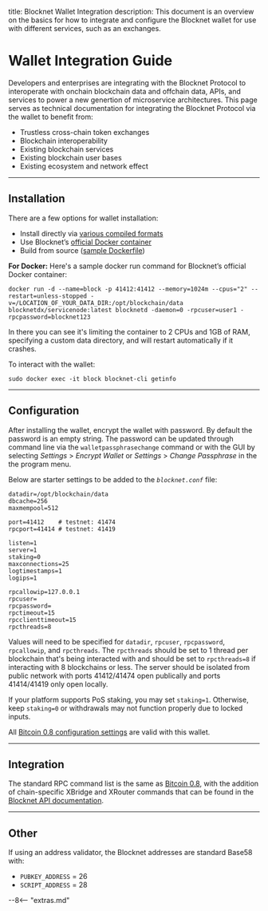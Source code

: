 title: Blocknet Wallet Integration
description: This document is an overview on the basics for how to integrate and configure the Blocknet wallet for use with different services, such as an exchanges.


# Wallet Integration Guide
Developers and enterprises are integrating with the Blocknet Protocol to interoperate with onchain blockchain data and offchain data, APIs, and services to power a new genertion of microservice architectures. This page serves as technical documentation for integrating the Blocknet Protocol via the wallet to benefit from:

* Trustless cross-chain token exchanges
* Blockchain interoperability
* Existing blockchain services
* Existing blockchain user bases
* Existing ecosystem and network effect

---

## Installation
There are a few options for wallet installation:

* Install directly via [various compiled formats](https://github.com/blocknetdx/blocknet/releases/)
* Use Blocknet’s [official Docker container](https://hub.docker.com/r/blocknetdx/servicenode)
* Build from source ([sample Dockerfile](https://github.com/blocknetdx/dockerimages/blob/master/servicenode/Dockerfile)) 

**For Docker:**
Here's a sample docker run command for Blocknet’s official Docker container:

	docker run -d --name=block -p 41412:41412 --memory=1024m --cpus="2" --restart=unless-stopped -v=/LOCATION_OF_YOUR_DATA_DIR:/opt/blockchain/data blocknetdx/servicenode:latest blocknetd -daemon=0 -rpcuser=user1 -rpcpassword=blocknet123
In there you can see it's limiting the container to 2 CPUs and 1GB of RAM, specifying a custom data directory, and will restart automatically if it crashes.

To interact with the wallet:

	sudo docker exec -it block blocknet-cli getinfo

---
 
## Configuration
After installing the wallet, encrypt the wallet with password. By default the password is an empty string. The password can be updated through command line via the `walletpassphrasechange` command or with the GUI by selecting *Settings* > *Encrypt Wallet* or *Settings* > *Change Passphrase* in the the program menu.
 
Below are starter settings to be added to the *`blocknet.conf`* file:

	datadir=/opt/blockchain/data  
	dbcache=256                   
	maxmempool=512                
	                              
	port=41412    # testnet: 41474
	rpcport=41414 # testnet: 41419
	                              
	listen=1                      
	server=1                      
	staking=0                     
	maxconnections=25             
	logtimestamps=1               
	logips=1                      
	                              
	rpcallowip=127.0.0.1          
	rpcuser=                      
	rpcpassword=                  
	rpctimeout=15                 
	rpcclienttimeout=15           
	rpcthreads=8                   

Values will need to be specified for `datadir`, `rpcuser`, `rpcpassword`, `rpcallowip`, and `rpcthreads`. The `rpcthreads` should be set to 1 thread per blockchain that's being interacted with and should be set to `rpcthreads=8` if interacting with 8 blockchains or less.  The server should be isolated from public network with ports 41412/41474 open publically and ports 41414/41419 only open locally.
 
If your platform supports PoS staking, you may set `staking=1`. Otherwise, keep `staking=0` or withdrawals may not function properly due to locked inputs.
 
All [Bitcoin 0.8 configuration settings](https://en.bitcoin.it/wiki/Original_Bitcoin_client/API_calls_list) are valid with this wallet.
 
---

## Integration
The standard RPC command list is the same as [Bitcoin 0.8](https://en.bitcoin.it/wiki/Original_Bitcoin_client/API_calls_list), with the addition of chain-specific XBridge and XRouter commands that can be found in the [Blocknet API documentation](https://api.blocknet.co).

---

## Other
If using an address validator, the Blocknet addresses are standard Base58 with:

* `PUBKEY_ADDRESS` = 26
* `SCRIPT_ADDRESS` = 28

















<script type="text/javascript">
// read instructions for related links in ../snippets/extras.md
var relatedLinks = [];
</script>

--8<-- "extras.md"





